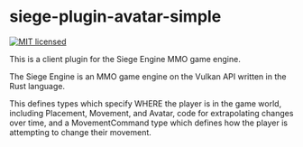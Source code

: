 # siege-plugin-avatar-simple

[![MIT licensed](https://img.shields.io/badge/license-MIT-blue.svg)](./LICENSE)

This is a client plugin for the Siege Engine MMO game engine.

The Siege Engine is an MMO game engine on the Vulkan API written in the Rust language.

This defines types which specify WHERE the player is in the game world,
including Placement, Movement, and Avatar, code for extrapolating
changes over time, and a MovementCommand type which defines how the
player is attempting to change their movement.
